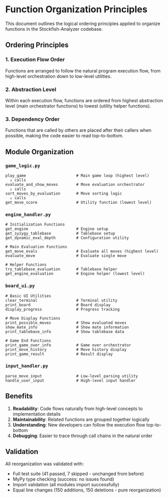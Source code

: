 # Function Organization Principles

This document outlines the logical ordering principles applied to organize
functions in the Stockfish-Analyzer codebase.

## Ordering Principles

### 1. Execution Flow Order
Functions are arranged to follow the natural program execution flow, from
high-level orchestration down to low-level utilities.

### 2. Abstraction Level
Within each execution flow, functions are ordered from highest abstraction
level (main orchestrator functions) to lowest (utility helper functions).

### 3. Dependency Order
Functions that are called by others are placed after their callers when
possible, making the code easier to read top-to-bottom.

## Module Organization

### `game_logic.py`
```
play_game                      # Main game loop (highest level)
  ↓ calls
evaluate_and_show_moves        # Move evaluation orchestrator
  ↓ calls  
sort_moves_by_evaluation       # Move sorting logic
  ↓ calls
get_move_score                 # Utility function (lowest level)
```

### `engine_handler.py`
```
# Initialization Functions
get_engine                     # Engine setup
get_syzygy_tablebase           # Tablebase setup  
get_dynamic_eval_depth         # Configuration utility

# Main Evaluation Functions
get_move_evals                 # Evaluate all moves (highest level)
evaluate_move                  # Evaluate single move

# Helper Functions  
try_tablebase_evaluation       # Tablebase helper
get_engine_evaluation          # Engine helper (lowest level)
```

### `board_ui.py`
```
# Basic UI Utilities
clear_terminal                 # Terminal utility
print_board                    # Board display
display_progress               # Progress tracking

# Move Display Functions
print_possible_moves           # Show evaluated moves
show_mate_info                 # Show mate information
print_tablebase_info           # Show tablebase data

# Game End Functions
print_game_over_info           # Game over orchestrator
print_move_history             # Move history display
print_game_result              # Result display
```

### `input_handler.py`
```
parse_move_input               # Low-level parsing utility
handle_user_input              # High-level input handler
```

## Benefits

1. **Readability**: Code flows naturally from high-level concepts to
   implementation details
2. **Maintainability**: Related functions are grouped together logically
3. **Understanding**: New developers can follow the execution flow
   top-to-bottom
4. **Debugging**: Easier to trace through call chains in the natural order

## Validation

All reorganization was validated with:
- Full test suite (41 passed, 7 skipped - unchanged from before)
- MyPy type checking (success: no issues found)
- Import validation (all modules import successfully)
- Equal line changes (150 additions, 150 deletions - pure reorganization)

